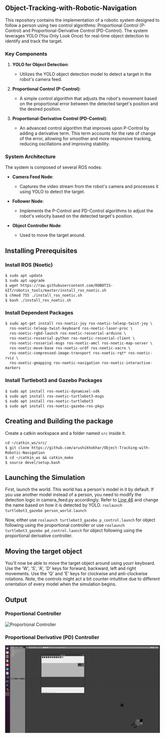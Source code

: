 ## Object-Tracking-with-Robotic-Navigation
This repository contains the implementation of a robotic system designed to follow a person using two control algorithms: Proportional Control (P-Control) and Proportional-Derivative Control (PD-Control). The system leverages YOLO (You Only Look Once) for real-time object detection to identify and track the target.

### Key Components

1. **YOLO for Object Detection**:
   - Utilizes the YOLO object detection model to detect a target in the robot's camera feed. 

2. **Proportional Control (P-Control)**:
   - A simple control algorithm that adjusts the robot's movement based on the proportional error between the detected target's position and the desired position.
     
3. **Proportional-Derivative Control (PD-Control)**:
   - An advanced control algorithm that improves upon P-Control by adding a derivative term. This term accounts for the rate of change of the error, allowing for smoother and more responsive tracking, reducing oscillations and improving stability.

### System Architecture

The system is composed of several ROS nodes:

- **Camera Feed Node**:
  - Captures the video stream from the robot's camera and processes it using YOLO to detect the target.

- **Follower Node**:
  - Implements the P-Control and PD-Control algorithms to adjust the robot's velocity based on the detected target's position.

- **Object Controller Node**:
  - Used to move the target around.


## Installing Prerequisites
### Install ROS (Noetic)
```
$ sudo apt update
$ sudo apt upgrade
$ wget https://raw.githubusercontent.com/ROBOTIS-GIT/robotis_tools/master/install_ros_noetic.sh
$ chmod 755 ./install_ros_noetic.sh 
$ bash ./install_ros_noetic.sh
```

### Install Dependent Packages
```
$ sudo apt-get install ros-noetic-joy ros-noetic-teleop-twist-joy \
  ros-noetic-teleop-twist-keyboard ros-noetic-laser-proc \
  ros-noetic-rgbd-launch ros-noetic-rosserial-arduino \
  ros-noetic-rosserial-python ros-noetic-rosserial-client \
  ros-noetic-rosserial-msgs ros-noetic-amcl ros-noetic-map-server \
  ros-noetic-move-base ros-noetic-urdf ros-noetic-xacro \
  ros-noetic-compressed-image-transport ros-noetic-rqt* ros-noetic-rviz \
  ros-noetic-gmapping ros-noetic-navigation ros-noetic-interactive-markers
```

### Install Turtlebot3 and Gazebo Packages
```
$ sudo apt install ros-noetic-dynamixel-sdk
$ sudo apt install ros-noetic-turtlebot3-msgs
$ sudo apt install ros-noetic-turtlebot3
$ sudo apt install ros-noetic-gazebo-ros-pkgs 
```

## Creating and Building the package
Create a catkin workspace and a folder named `src` inside it. 
```
cd ~/catkin_ws/src/
$ git clone https://github.com/arushikhokhar/Object-Tracking-with-Robotic-Navigation
$ cd ~/catkin_ws && catkin_make
$ source devel/setup.bash
```

## Launching the Simulation
First, launch the world. This world has a person's model in it by default. If you use another model instead of a person, you need to modify the detection logic in camera_feed.py accordingly. Refer to [Line 46](https://github.com/arushikhokhar/Object-Tracking-with-Robotic-Navigation/blob/main/turtlebot3_simulations/turtlebot3_gazebo/src/camera_feed.py) and change the name based on how it is detected by YOLO.
`roslaunch turtlebot3_gazebo person_world.launch`

Now, either use `roslaunch turtlebot3_gazebo p_control.launch` for object following using the proportional controller or use `roslaunch turtlebot3_gazebo pd_control.launch` for object following using the proportional derivative controller.

## Moving the target object
You'll now be able to move the target object around using yourr keyboard. Use the 'W', 'S', 'A', 'D' keys for forward, backward, left and right movements. Use the 'Q' and 'E' keys for clockwise and anti-clockwise rotations. Note, the controls might act a bit counter-intuititve due to different orientation of every model when the simulation begins.

## Output
### Proportional Controller
![Proportional Controller](https://github.com/arushikhokhar/Object-Tracking-with-Robotic-Navigation/blob/main/assets/p-control.gif)
### Proportional Derivative (PD) Controller
![Proportional Derivative Controller](https://github.com/arushikhokhar/Object-Tracking-with-Robotic-Navigation/blob/main/assets/pd-control.gif)



